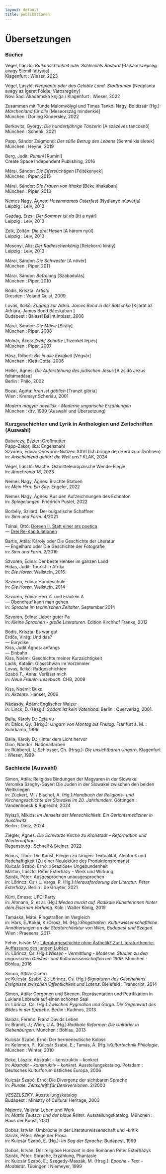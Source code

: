 ```yaml
---
layout: default
title: publikationen
---
```


<h1>Übersetzungen</h1>

<h3>Bücher</h3>
<p>Végel, László: <span style="font-style:italic">Balkanschönheit oder Schlemihls Bastard</span> [Balkáni szépség avagy Slemil fattyúja] <br> Klagenfurt : Wieser, 2023
<p>Végel, László: <span style="font-style:italic">Neoplanta oder das Gelobte Land. Stadtroman</span> [Neoplanta avagy az Ígéret Földje. Városregény] <br>Novi Sad: Akademska knjiga / Klagenfurt : Wieser, 2022
<p>Zusammen mit Tünde Malomvölygi und Timea Tankó: Nagy, Boldizsár (Hg.): <span style="font-style:italic">Märchenland für alle</span> [Meseország mindenkié] <br>München : Dorling Kindersley, 2022
<p>Berkovits, György: <span style="font-style:italic">Die hundertjährige Tänzerin</span> [A százéves táncosnő] <br>München : Schenk, 2021
<p>Papp, Sándor Zsigmond: <span style="font-style:italic">Der süße Betrug des Lebens</span> [Semmi kis életek] <br>München : Heyne, 2019
<p>Berg, Judit: <span style="font-style:italic">Rumini</span> [Rumini] <br>Create Space Independent Publishing, 2016
<p>Márai, Sándor: <span style="font-style:italic">Die Eifersüchtigen</span> [Féltékenyek] <br>München : Piper, 2015
<p>Márai, Sándor: <span style="font-style:italic">Die Frauen von Ithaka</span> [Béke Ithakában] <br>München : Piper, 2013
<p>Nemes Nagy, Ágnes: <span style="font-style:italic">Hasenmamas Osterfest</span> [Nyúlanyó húsvétja] <br>Leipzig : Leiv, 2013
<p>Gazdag, Erzsi: <span style="font-style:italic">Der Sommer ist da</span> [Itt a nyár] <br>Leipzig : Leiv, 2013
<p>Zelk, Zoltán: <span style="font-style:italic">Die drei Hasen</span> [A három nyúl] <br>Leipzig : Leiv, 2013
<p>Mosonyi, Aliz: <span style="font-style:italic">Der Radieschenkönig</span> [Retekorrú király] <br>Leipzig : Leiv, 2013
<p>Márai, Sándor: <span style="font-style:italic">Die Schwester</span> [A növér] <br>München : Piper, 2011
<p>Márai, Sándor: <span style="font-style:italic">Befreiung</span> [Szabadulás] <br>München : Piper, 2010
<p>Bódis, Kriszta: <span style="font-style:italic">Artista</span> <br>Dresden : Voland  Quist, 2009.
<p>Lovas, Ildikó: <span style="font-style:italic">Zugang zur Adria. James Bond in der Batschka</span> [Kijárat az Adriára. James Bond Bácskában ] <br>Budapest : Balassi Bálint Intézet, 2008
<p>Márai, Sándor: <span style="font-style:italic">Die Möwe</span> [Sirály] <br>München : Piper, 2008
<p>Molnár, Ákos: <span style="font-style:italic">Zwölf Schritte</span> [Tizenkét lépés] <br>München : Piper, 2007
<p>Hász, Róbert: <span style="font-style:italic">Bis in alle Ewigkeit</span> [Végvár] <br>München : Klett-Cotta, 2006
<p>Heller, Ágnes: <span style="font-style:italic">Die Auferstehung des jüdischen Jesus</span> [A zsidó Jézus feltámadása] <br>Berlin : Philo, 2002
<p>Bozai, Agóta: <span style="font-style:italic">Irren ist göttlich</span> [Tranzit glória] <br>Wien : Kremayr  Scheriau, 2001
<p><span style="font-style:italic">Modern magyar novellák - Moderne ungarische Erzählungen</span> <br>München : dtv, 1999 (Auswahl und Übersetzung)
<p>

<h3>Kurzgeschichten und Lyrik in Anthologien und Zeitschriften (Auswahl)</h3>
<p>Babarczy, Eszter: Großmutter <br>
Papp-Zakor, Ilka: Engelsmahl <br>
  Szvoren, Edina: Ohrwurm-Notizen XXVI (Ich bringe den Herd zum Dröhnen)<br>
  in: <span style="font-style:italic;">Anscheinend gehört die Welt uns? </span> KLAK, 2024
<p>Végel, László: Wache. Ostmitteleuropäische Wende-Elegie <br>
  in: <span style="font-style:italic;">Anachronia 18</span>, 2023
<p>Nemes Nagy, Ágnes: Brachte Statuen <br>
  in: <span style="font-style:italic;">Mein Hirn: Ein See.</span> Engeler, 2022
<p>Nemes Nagy, Ágnes: Aus den Aufzeichnungen des Echnaton <br>
  in: <span style="font-style:italic;">Spiegelungen.</span> Friedrich Pustet, 2022
<p>Borbély, Szilárd: Der bulgarische Schaffner <br>in: <span style="font-style:italic;">Sinn und Form. </span> 4/2021
<p>Tolnai, Ottó: <a href="https://www.signaturen-magazin.de/otto-tolnai--doreen-2--statt-einer-ars-poetica-.html">Doreen II. Statt einer ars poetica</a><br>
  — <a href="https://www.signaturen-magazin.de/otto-tolnai--drei-re-kapitulationen.html">Drei Re-Kapitulationen</a><br>
  
<p>Bartis, Attila: Károly oder Die Geschichte der Literatur <br>— Engelhard oder Die Geschichte der Fotografie <br>in: <span style="font-style:italic;">Sinn und Form. </span> 2/2019
<p>Szvoren, Edina: Der beste Henker im ganzen Land <br>
Hidas, Judit: Tourist in Afrika <br>
  in: <span style="font-style:italic;">Die Horen. </span> Wallstein, 2016
<p>Szvoren, Edina: Hundeschule <br>
  in: <span style="font-style:italic;">Die Horen. </span> Wallstein, 2014
<p>Szvoren, Edina: Herr A. und Fräulein A <br>
— Obendrauf kann man gehen. <br>
  in: <span style="font-style:italic;">Sprache im technischen Zeitalter. </span> September 2014
<p>Szvoren, Edina: Lieber guter Pa <br>
  in: <span style="font-style:italic;">Kleine Sprachen - große Literaturen. </span> Edition Kirchhof  Franke, 2012
<p>Bódis, Kriszta: Es war gut <br>
  Erdős, Virág: Und das?  <br>
  — Eurydike <br>
  Kiss, Judit Ágnes: anfangs <br>
  — Einbahn <br>
  Kiss, Noémi: Geschichte meiner Kurzsichtigkeit <br>
  Ladik, Katalin: Glasschwan im Vorzimmer <br>
  Lovas, Ildikó: Radgeschichten <br>
  Szabó T., Anna: Verlässt mich <br>
  in: <span style="font-style:italic;">Neue Frauen. Lesebuch</span>. CHB, 2009
<p>Kiss, Noémi: Buko <br>
  in: <span style="font-style:italic;">Akzente</span>. Hanser, 2006
<p>Nádasdy, Ádám: Englischer Walzer <br>
  in: Linck, D. (Hrsg.): <span style="font-style:italic;">Sodom ist kein Vaterland</span>. Berlin : Querverlag, 2001.
<p>Balla, Károly D.: Déjà vu <br>
  in: Dalos, Gy. (Hrsg.): <span style="font-style:italic;">Ungarn von Montag bis Freitag</span>. Franfurt a. M. : Suhrkamp, 1999
<p>Balla, Károly D.: Hinter dem Licht hervor <br>
  Gion, Nándor: Nationalfarben <br>
  in: Rübberdt, I.; Schlosser, Ch. (Hrsg.): <span style="font-style:italic;">Die unsichtbaren Ungarn</span>. Klagenfurt : Wieser, 1999
<p>

<h3>Sachtexte (Auswahl)</h3>
 Simon, Attila: Religiöse Bindungen der Magyaren in der Slowakei<br>
 Veronika Szeghy-Gayer: Die Juden in der Slowakei zwischen den beiden Weltkriegen<br>
  in: Zückert, M. / Bischof, A. (Hg.):<span style="font-style:italic;">Handbuch der Religions- und Kirchengeschichte der Slowakei im 20. Jahrhundert</span>. Göttingen : Vandenhoeck & Ruprecht, 2024
<p>Nyiszli, Miklós: <span style="font-style:italic;">Im Jenseits der Menschlichkeit. Ein Gerichtsmediziner in Auschwitz</span><br>
  Berlin : Dietz, 2024
<p>Ziegler, Ágnes: <span style="font-style:italic;">Die Schwarze Kirche zu Kronstadt – Reformation und Wiederaufbau</span><br>
  Regensburg : Schnell & Steiner, 2022
<p>Bónus, Tibor: Die Kunst, Fliegen zu fangen: Textualität, Aleatorik und Redehaftigkeit (Zu einer Neulektüre des Produktionsromans)<br>
  Kulcsár Szabó, Ernő: »Graziöse« Ungebundenheit<br>
  Márton, László: Péter Esterházy – Werk und Wirkung <br>
  Szirák, Péter: Ausgesprochen unausgesprochen <br>
  in: Lőrincz, Cs./ L. Varga, P. (Hg.):<span style="font-style:italic;">Herausforderung der Literatur: Péter Esterházy</span>. Berlin : de Gruyter, 2021
<p>Kürti, Emese: UFO-Party<br> 
  in: Altmann, S. et al. (Hg.):<span style="font-style:italic;">Medea muckt auf. Radikale Künstlerinnen hinter dem Eisernen Vorhang</span>. Köln : Walter König, 2019
<p>Tamáska, Máté: Ringstraßen im Vergleich <br>
  in: Hárs, E./Kókai, K./Orosz, M. (Hg.):<span style="font-style:italic;">Ringstraßen. Kulturwissenschaftliche Annäherungen an die Stadtarchitektur von Wien, Budapest und Szeged</span>. Wien : Praesens, 2017
<p>Fehér, István M.: <a href="https://doi.org/10.7788/9783412218980-009">Literaturgeschichte ohne Ästhetik? Zur Literaturtheorie-Auffassung des jungen Lukács </a><br>
  in: Lőrincz, Cs. (Hg.):<span style="font-style:italic;">Wissen - Vermittlung - Moderne. Studien zu den ungarischen Geistes- und Kulturwissenschaften um 1900</span>. München : Böhlau, 2016
<p>Simon, Attila: Cicero <br>
  in: Kulcsár-Szabó, Z.; Lőrincz, Cs. (Hg.):<span style="font-style:italic;">Signaturen des Geschehens. Ereignisse zwischen Öffentlichkeit und Latenz</span>. Bielefeld : Transcript, 2014
<p>Simon, Attila: Gorgonen und Sirenen. Repräsentation und Petrifikation in Lukians Lobrede auf einen schönen Saal <br>
  in: Lőrincz, Cs. (Hg.):<span style="font-style:italic;">Zwischen Pygmalion und Gorgo. Die Gegenwart des Bildes in der Sprache</span>. Berlin : Kadmos, 2013
<p>Balázs, Ferenc: Franz Davids Leben <br>
  in: Brandt, J.; Wien, U.A. (Hg.):<span style="font-style:italic;">Radikale Reformer: Die Unitarier in Siebenbürgen</span>. München : Böhlau, 2013
<p>Kulcsár Szabó, Ernő: Der hermeneutische Koloss <br>
  in: Kelemen, P.; Kulcsár Szabó, E.; Tamás, Á. (Hg.):<span style="font-style:italic;">Kulturtechnik Philologie</span>. München : Winter, 2010
<p>Beke, László: Abstrakt – konstruktiv – konkret <br>
  in: <span style="font-style:italic;">Abstrakt – konstruktiv – konkret</span>. Ausstellungskatalog. Potsdam : Deutsches Kulturforum östliches Europa, 2006
<p>Kulcsár Szabó, Ernő: Die Divergenz der sichtbaren Sprache <br>
  in: <span style="font-style:italic;">Plurale. Zeitschrift für Denkversionen</span>. 2/2003
<p><span style="font-style:italic;">VESZELSZKY</span>. Ausstellungskatalog <br>
  Budapest : Ministry of Cultural Heritage, 2003
<p>Majoros, Valéria: Leben und Werk <br>
  in: <span style="font-style:italic;">Mattis Teutsch und der blaue Reiter</span>. Ausstellungskatalog. München : Haus der Kunst, 2001
<p>Dobos, István: Umbrüche in der Literaturwissenschaft und -kritik<br>
Szirák, Péter: Wege der Prosa <br>
  in: Kulcsár Szabó, E. (Hg.): <span style="font-style:italic;">Im Sog der Sprache</span>. Budapest, 1999
<p>Dobos, István: Der religiöse Horizont in den Romanen Péter Esterházys <br>
Szirák, Péter: Sprache, Erzählung, Phantasie <br>
  in: Kulcsár Szabó, E.; Szegedy-Maszák, M. (Hrsg.): <span style="font-style:italic;">Epoche - Text - Modalität</span>. Tübingen : Niemeyer, 1999
